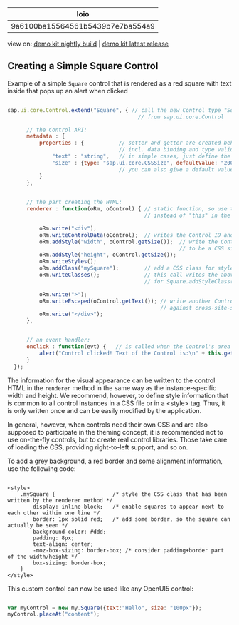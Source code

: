 <!-- loio9a6100ba15564561b5439b7e7ba554a9 -->

| loio |
| -----|
| 9a6100ba15564561b5439b7e7ba554a9 |

<div id="loio">

view on: [demo kit nightly build](https://openui5nightly.hana.ondemand.com/#/topic/9a6100ba15564561b5439b7e7ba554a9) | [demo kit latest release](https://openui5.hana.ondemand.com/#/topic/9a6100ba15564561b5439b7e7ba554a9)</div>

## Creating a Simple Square Control

Example of a simple `Square` control that is rendered as a red square with text inside that pops up an alert when clicked

``` js

sap.ui.core.Control.extend("Square", { // call the new Control type "Square" and let it inherit
                                         // from sap.ui.core.Control

      // the Control API:
      metadata : {
          properties : {           // setter and getter are created behind the scenes, 
                                   // incl. data binding and type validation
              "text" : "string",   // in simple cases, just define the type
              "size" : {type: "sap.ui.core.CSSSize", defaultValue: "200px"} 
                                   // you can also give a default value and more
          }
      },
      

      // the part creating the HTML:
      renderer : function(oRm, oControl) { // static function, so use the given "oControl" instance 
                                           // instead of "this" in the renderer function

          oRm.write("<div"); 
          oRm.writeControlData(oControl);  // writes the Control ID and enables event handling - important!
          oRm.addStyle("width", oControl.getSize());  // write the Control property size; the Control has validated it 
                                                      // to be a CSS size
          oRm.addStyle("height", oControl.getSize());
          oRm.writeStyles();
          oRm.addClass("mySquare");        // add a CSS class for styles common to all Control instances
          oRm.writeClasses();              // this call writes the above class plus enables support 
                                           // for Square.addStyleClass(...)

          oRm.write(">");
          oRm.writeEscaped(oControl.getText()); // write another Control property, with protection 
                                                // against cross-site-scripting
          oRm.write("</div>");
      },


      // an event handler:
      onclick : function(evt) {   // is called when the Control's area is clicked - no event registration required
          alert("Control clicked! Text of the Control is:\n" + this.getText());
      }
  });
```

The information for the visual appearance can be written to the control HTML in the `renderer` method in the same way as the instance-specific width and height. We recommend, however, to define style information that is common to all control instances in a CSS file or in a <style\> tag. Thus, it is only written once and can be easily modified by the application.

In general, however, when controls need their own CSS and are also supposed to participate in the theming concept, it is recommended not to use on-the-fly controls, but to create real control libraries. Those take care of loading the CSS, providing right-to-left support, and so on.

To add a grey background, a red border and some alignment information, use the following code:

```

<style>
    .mySquare {                  /* style the CSS class that has been written by the renderer method */
        display: inline-block;   /* enable squares to appear next to each other within one line */
        border: 1px solid red;   /* add some border, so the square can actually be seen */
        background-color: #ddd;
        padding: 8px;
        text-align: center;
        -moz-box-sizing: border-box; /* consider padding+border part of the width/height */
        box-sizing: border-box;
    }
</style>
```

This custom control can now be used like any OpenUI5 control:

``` js

var myControl = new my.Square({text:"Hello", size: "100px"});
myControl.placeAt("content");
```

